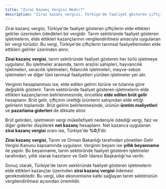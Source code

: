 ```yaml
---
title: "Zirai Kazanç Vergisi Nedir?"
description: "Zirai kazanç vergisi, Türkiye'de faaliyet gösteren çiftçilerin elde ettikleri gelirler üzerinden ödedikleri bir vergidir"
---
```


Zirai kazanç vergisi, Türkiye'de faaliyet gösteren çiftçilerin elde ettikleri gelirler üzerinden ödedikleri bir vergidir. Tarım sektöründe faaliyet gösteren işletmelerin, elde ettikleri kazançlarının vergilendirilmesi amacıyla uygulanan bir vergi türüdür. Bu vergi, Türkiye'de çiftçilerin tarımsal faaliyetlerinden elde ettikleri gelirler üzerinden alınır.

**Zirai kazanç vergisi**, tarım sektöründe faaliyet gösteren her türlü işletmeye uygulanır. Bu işletmeler arasında, tarım arazisi sahipleri, hayvancılık işletmeleri, seracılık işletmeleri, fidancılık işletmeleri, meyve-sebze işletmeleri ve diğer tüm tarımsal faaliyetleri yürüten işletmeler yer alır.

Verginin hesaplanması ise, elde edilen gelirin türüne ve tutarına göre değişiklik gösterir. Tarım sektöründe faaliyet gösteren işletmelerin elde ettikleri kazançlarının belirlenmesinde, öncelikle **elde edilen brüt gelir** hesaplanır. Brüt gelir, çiftçinin ürettiği ürünlerin satışından elde ettiği gelirlerin toplamıdır. Brüt gelirin belirlenmesinde, ürünün **üretim maliyetleri** ve **pazarlama giderleri** de dikkate alınır.

Brüt gelirden, işletmenin vergi mükellefiyeti nedeniyle ödediği vergi, faiz ve diğer giderler düşülerek **net kazanç** hesaplanır. Net kazanca uygulanan **zirai kazanç vergisi** oranı ise, Türkiye'de **%0,1**'dir.

**Zirai kazanç vergisi**, Tarım ve Orman Bakanlığı tarafından yönetilen Gelir Vergisi Kanunu kapsamında uygulanır. Verginin beyanı ise **yıllık beyanname** ile yapılır. Bu beyanname, tarım sektöründe faaliyet gösteren işletmeler tarafından, yıllık olarak hazırlanır ve Gelir İdaresi Başkanlığı'na verilir.

Sonuç olarak, Türkiye'de tarım sektöründe faaliyet gösteren işletmelerin elde ettikleri kazançlar üzerinden **zirai kazanç vergisi** ödemesi gerekmektedir. Bu vergi, ülke ekonomisine katkı sağlayan tarım sektörünün vergilendirilmesi açısından önemlidir.
